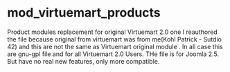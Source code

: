 mod_virtuemart_products
=======================

Product modules replacement for original Virtuemart 2.0 one
I reauthored the file because original from virtuemart was from me(Kohl Patrick - Sutdio 42) and this are not the same as Virtuemart original module .
In all case this are gnu-gpl file and for all Virtuemart 2.0 Users.
THe file is for Joomla 2.5. But have no real new features, only more compatible.
